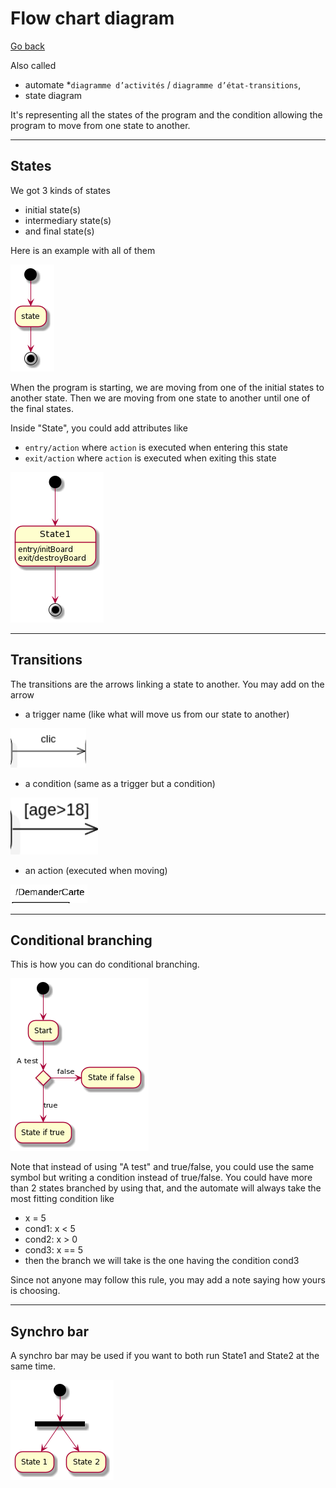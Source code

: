 # Flow chart diagram

[Go back](../index.md)

Also called

* automate
*``diagramme d’activités`` / ``diagramme d’état-transitions``, 
* state diagram

It's representing all the states of the program and
the condition allowing the program to move from one
state to another.

<hr class="sr">

## States

We got 3 kinds of states

* initial state(s)
* intermediary state(s)
* and final state(s)

Here is an example with all of them

![](images/u-HqA2v9B2efpStXukBarD3ILD3LjLDG0WgMf2e1HQ0ii2XG5gJ88JKl1QWU0000.png)

When the program is starting, we are moving from one of the
initial states to another state. Then we are moving
from one state to another until one of the final states.

Inside "State", you could add attributes like

* ``entry/action`` where ``action`` is executed when entering
  this state
* ``exit/action`` where ``action`` is executed when exiting
  this state

![](images/SoWkIImgAStDuUAArefLqDMrKmWkIIn9DUI2K60He0oCQwMGcbTILAcVcPTPufIVM9I2956HMQAVabfSKfHV2P7YSaZDIm6P3G00.png)

<hr class="sl">

## Transitions

The transitions are the arrows linking a state to another. You
may add on the arrow

* a trigger name (like what will move us from our state to another)

![](images/trans1.png)

* a condition (same as a trigger but a condition)

![](images/trans2.png)

* an action (executed when moving)

![](images/trans3.png)

<hr class="sr">

## Conditional branching

This is how you can do conditional branching.

![](images/JOqn3e0W34NdSegcavfu1O9dS2GE99P8WWnGxczXSljzVVaVm3K9LVgR3S2ohRZl5kaSZ8oY594E56v2A0yNHQ2Abzhvcg8mgZHkqYVdnjEnFWRDVsU2APKxnT7kDEdq1m00.png)

Note that instead of using
"A test" and true/false, you could use the same symbol but
writing a condition instead of true/false. You could have
more than 2 states branched by using that, and the automate
will always take the most fitting condition like

* x = 5
* cond1: x < 5
* cond2: x > 0
* cond3: x == 5
* then the branch we will take is the one 
  having the condition cond3

Since not anyone may follow this rule, you may add
a note saying how yours is choosing.

<hr class="sr">

## Synchro bar

A synchro bar may be used if you want to both run
State1 and State2 at the same time.

![](images/u-HqA2v9B2efpStXukBarD3ILD3LjLEmjRLrCWGIG24GLocu9B4aLS5G2SY7IIaWIHWfWJGxfEQb0Cq10000.png)